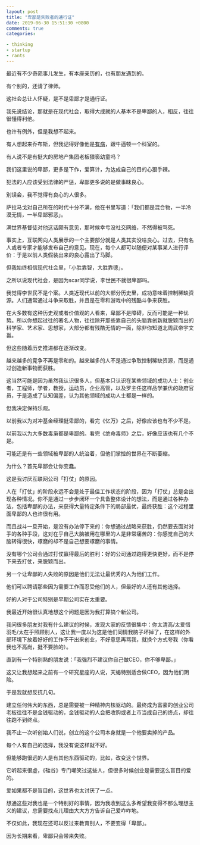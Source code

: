```yaml
---
layout: post
title: "卑鄙是失败者的通行证"
date: 2019-06-30 15:51:30 +0800
comments: true
categories:

- thinking
- startup
- rants
---
```


最近有不少奇葩事儿发生，有本座亲历的，也有朋友遇到的。

有个别的，还请了律师。

这社会总让人怀疑，是不是卑鄙才是通行证。

我先说结论，那就是在现代社会，取得大成就的人基本不是卑鄙的人，相反，往往很懂得利他。

也许有例外，但是我想不起来。

有人想起来乔布斯，但我记得好像他是[有病](https://www.xinli001.com/info/100370813)，跟牛逼顿一个科室的。

有人说不是有挺大的房地产集团老板猥亵幼童吗？

我们这里说的卑鄙，更多是下作，爱算计，为达成自己的目的心狠手辣。

犯法的人应该受到法律的严惩，卑鄙更多说的是做事昧良心。

别误会，我不觉得有良心的人很多。

萨拉马戈对自己所在的时代十分不满，他在书里写道：「我们都是混合物，一半冷漠无情，一半卑鄙邪恶」。

满世界基督徒对他这话颇有意见，那时候幸亏没社交网络，不然得被骂死。

事实上，互联网向人类展示的一个主要部分就是人类其实没啥良心。过去，只有名人或者专家才能够发布自己的意见。现在，每个人都可以随便对某事某人进行评价：于是以前人类假装出来的良心露出了马脚。

但我始终相信现代社会里，「小胜靠智，大胜靠德」。

之所以说现代社会，是因为scar同学说，李世民不就很卑鄙吗。

我觉得李世民不是个案。人类近现代以前的大部分历史里，成功意味着控制稀缺资源。人们通常通过斗争来取胜，并且是在零和游戏中的残酷斗争来获胜。

在大多数有这种历史观或者价值观的人看来，卑鄙不是障碍，反而可能是一种优势。所以你想起过往的著名人物，往往除开那些靠自己的头脑靠创新就脱颖而出的科学家、艺术家、思想家，大部分都有残酷无情的一面，除非你知道北周武帝宇文邕。

但这些随着历史推进都在逐渐改变。

越来越多的竞争不再是零和的。越来越多的人不是通过争取控制稀缺资源，而是通过创造新事物而获胜。

这当然可能是因为虽然我认识很多人，但基本只认识在某些领域的成功人士：创业者，工程师，学者，教授，运动员，企业高管，以及罗主任这样品学兼优的政府官员，于是造成了认知偏差，认为其他领域的成功人士都是一样的。

但我决定保持乐观。

以前我以为对冲基金经理挺卑鄙的，看完《亿万》之后，好像应该也有不少不是。

以前我以为大多数毒枭都是卑鄙的。看完《绝命毒师》之后，好像应该也有几个不是。

可能还是有一些领域被卑鄙的人统治着，但他们掌控的世界在不断萎缩。

为什么？首先卑鄙会让你变蠢。

这是我讨厌互联网公司「打仗」的原因。

人在「打仗」的阶段永远不会是处于最佳工作状态的阶段，因为「打仗」总是会出现各种情况。你不是通过一步步闭环一个具备整体设计的想法，而是通过各种办法，包括卑鄙的办法，来获得大量特定条件下的局部最优，最终获胜：这个过程里面卑鄙的人也许很有用。

而且战斗一旦开始，是没有办法停下来的：你想通过战略来获胜，仍然要去面对对手的各种手段，这对在乎自己大脑被用在哪里的人是非常痛苦的：你感觉自己的大脑转得很快，琢磨的却不是自己想要琢磨的事情。

没有哪个公司会通过打仗赢得最后的胜利：好的公司通过跑得更快更好，而不是停下来去打仗，来脱颖而出。

另一个让卑鄙的人失败的原因是他们无法让最优秀的人为他们工作。

他们可以聘请那些因为需要工作而忍受他们的人，但最好的人还有其他选择。

好的人对于公司特别是早期公司实在太重要。

我最近开始很认真地想这个问题是因为我打算搞个新公司。

我问很多朋友对我有什么建议的时候，发现大家的反馈很集中：你太清高/太爱惜羽毛/太在乎照顾别人，这让我一度以为这是他们同情我脑子坏掉了，在这样的外部环境下放着好好的工作不干出来创业，不好意思再骂我，就换个方式夸我（你看我也不高尚，挺不要脸的）。

直到有一个特别熟的朋友说：「我强烈不建议你自己做CEO，你不够卑鄙。」

这又让我想起来之前有一个研究星座的人说，天蝎特别适合做CEO，因为他们阴险。

于是我就想反抗几句。

建立任何伟大的东西，总是需要被一种精神内核驱动的。最终成为富豪的创业公司老板往往不是金钱驱动的，金钱驱动的人会把收购或者上市当成自己的终点，却往往跑不到终点。

我不止一次听创始人们说，创立的这个公司本身就是一个他要卖掉的产品。

每个人有自己的选择，我没有说这样就不好。

但能够跑很远的人是有其他东西驱动的，比如，改变这个世界。

它听起来很虚，《硅谷》专门嘲笑过这些人，但很多时候创业是需要这么盲目的爱的。

爱如果都不是盲目的，这世界也太讨厌了一点。

想通这些对我也是一个特别好的事情，因为我收到这么多希望我变得不那么理想主义的建议，总需要找点儿理由大大方方告诉自己爱咋咋地。

不仅如此，我现在还可以反过来教育别人，不要变得「卑鄙」。

因为长期来看，卑鄙只会带来失败。
